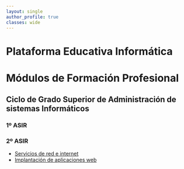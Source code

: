 ```yaml
---
layout: single
author_profile: true
classes: wide
---
```

# Plataforma Educativa Informática
# Módulos de Formación Profesional

## Ciclo de Grado Superior de Administración de sistemas Informáticos

### 1º ASIR

### 2º ASIR

* [Servicios de red e internet](serviciosgs)
* [Implantación de aplicaciones web](iawgs)
